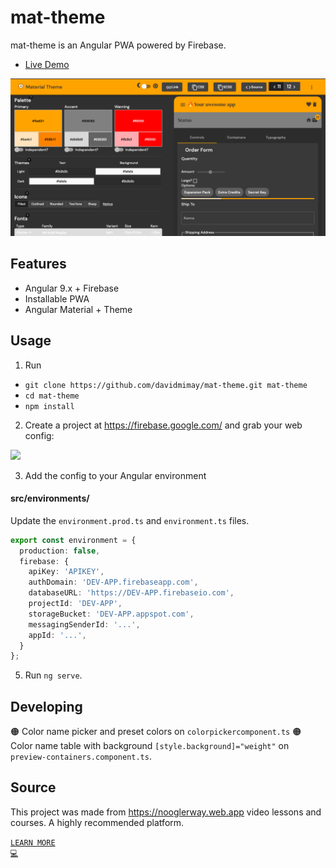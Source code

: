 # mat-theme

mat-theme is an Angular PWA powered by Firebase.

- [Live Demo](https://mat-theme.web.app/)

![](./src/assets/social-preview.png)

## Features

- Angular 9.x + Firebase
- Installable PWA
- Angular Material + Theme

## Usage

1.  Run

- `git clone https://github.com/davidmimay/mat-theme.git mat-theme`
- `cd mat-theme`
- `npm install`

2.  Create a project at https://firebase.google.com/ and grab your web config:

![](./src/assets/firebase-config.png)

3.  Add the config to your Angular environment

#### src/environments/

Update the `environment.prod.ts` and `environment.ts` files. 

```typescript
export const environment = {
  production: false,
  firebase: {
    apiKey: 'APIKEY',
    authDomain: 'DEV-APP.firebaseapp.com',
    databaseURL: 'https://DEV-APP.firebaseio.com',
    projectId: 'DEV-APP',
    storageBucket: 'DEV-APP.appspot.com',
    messagingSenderId: '...',
    appId: '...',
  }
};
```

5.  Run `ng serve`.

## Developing

🟠 Color name picker and preset colors on `colorpickercomponent.ts`
🟠 Color name table with background `[style.background]="weight"` on `preview-containers.component.ts`.

## Source

This project was made from https://nooglerway.web.app video lessons and courses. A highly recommended platform.

[<code>LEARN MORE 💻</code>](https://nooglerway.web.app)